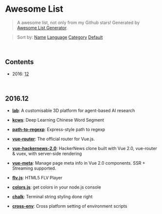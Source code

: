 # Awesome List

> A awesome list, not only from my Github stars! Generated by [Awesome List Generator](https://github.com/ttionya/Awesome-List-Generator).

> Sort by: [Name](https://github.com/ttionya/AwesomeList/blob/master/README-NAME.md) [Language](https://github.com/ttionya/AwesomeList/blob/master/README-LANGUAGE.md) [Category](https://github.com/ttionya/AwesomeList/blob/master/README-CATEGORY.md) [Default](https://github.com/ttionya/AwesomeList/blob/master/README-DEFAULT.md) 

<br>

## Contents 

- 2016: [12](#201612)   


<br>

## 2016.12

- [**lab**](https://github.com/deepmind/lab): A customisable 3D platform for agent-based AI research  


- [**kcws**](https://github.com/koth/kcws): Deep Learning Chinese Word Segment   


- [**path-to-regexp**](https://github.com/pillarjs/path-to-regexp): Express-style path to regexp  


- [**vue-router**](https://github.com/vuejs/vue-router): The official router for Vue.js.  


- [**vue-hackernews-2.0**](https://github.com/vuejs/vue-hackernews-2.0): HackerNews clone built with Vue 2.0, vue-router & vuex, with server-side rendering  


- [**vue-meta**](https://github.com/declandewet/vue-meta): Manage page meta info in Vue 2.0 components. SSR + Streaming supported.  


- [**flv.js**](https://github.com/Bilibili/flv.js): HTML5 FLV Player  


- [**colors.js**](https://github.com/Marak/colors.js): get colors in your node.js console  


- [**chalk**](https://github.com/chalk/chalk): Terminal string styling done right  


- [**cross-env**](https://github.com/kentcdodds/cross-env): Cross platform setting of environment scripts  


